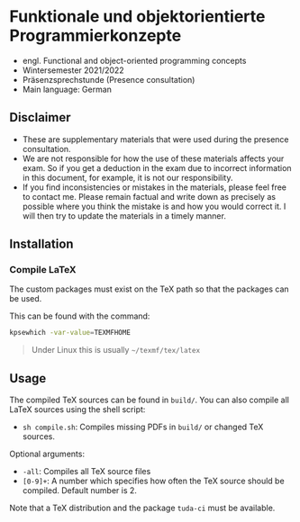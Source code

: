 # Funktionale und objektorientierte Programmierkonzepte

- engl. Functional and object-oriented programming concepts
- Wintersemester 2021/2022
- Präsenzsprechstunde (Presence consultation)
- Main language: German

## Disclaimer

- These are supplementary materials that were used during the presence consultation.
- We are not responsible for how the use of these materials affects your exam. So if you get a
  deduction in the exam due to incorrect information in this document, for example, it is not our
  responsibility.
- If you find inconsistencies or mistakes in the materials, please feel free to contact me. Please
  remain factual and write down as precisely as possible where you think the mistake is and how you
  would correct it. I will then try to update the materials in a timely manner.

## Installation

### Compile LaTeX   

The custom packages must exist on the TeX path so that the packages can be used.

This can be found with the command:

```sh
kpsewhich -var-value=TEXMFHOME
```

> Under Linux this is usually `~/texmf/tex/latex`

## Usage

The compiled TeX sources can be found in `build/`. You can also compile all LaTeX sources using the
shell script:

- `sh compile.sh`: Compiles missing PDFs in `build/` or changed TeX sources.

Optional arguments:

- `-all`: Compiles all TeX source files
- `[0-9]+`: A number which specifies how often the TeX source should be compiled. Default number is
  2.

Note that a TeX distribution and the package `tuda-ci` must be available.
